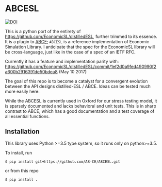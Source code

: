 # ABCESL

[![DOI](https://zenodo.org/badge/95235014.svg)](https://zenodo.org/badge/latestdoi/95235014)


This is a python port of the entirety of
https://github.com/EconomicSL/distilledESL, further trimmed to its essence.
It is a plugin to [ABCE](https://github.com/AB-CE/abce);
`ABCESL` is a reference implementation of Economic
Simulation Library. I anticipate that the spec for the EconomicSL library will
be cross-language, just like in the case of a spec of an IETF RFC.

Currently it has a feature and implementation parity with:
https://github.com/EconomicSL/distilledESL/commit/1ef2d0a9fed490990f2a600b2916391de50bdea8 (May 10 2017)

The goal of this repo is to become a catalyst for a convergent evolution between the
API designs distilled-ESL / ABCE. Ideas can be tested much more
easily here.

While the ABCESL is currently used in Oxford for our stress testing model,
it is sparsely documented and lacks behavioral and unit tests. This is in
sharp contrast to ABCE, which has a good documentation and a test coverage
of all essential functions.

## Installation

This library uses Python >=3.5 type system, so it runs only on python>=3.5.

To install, run
```
$ pip install git+https://github.com/AB-CE/ABCESL.git
```

or from this repo
```
$ pip install .
```
